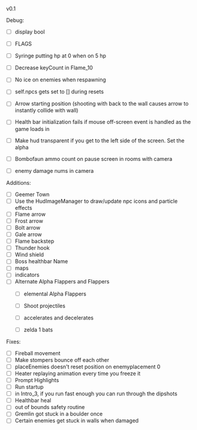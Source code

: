 
v0.1

Debug:
- [ ] display bool
- [ ] FLAGS
- [ ] Syringe putting hp at 0 when on 5 hp
- [ ] Decrease keyCount in Flame_10
- [ ] No ice on enemies when respawning
- [ ] self.npcs gets set to [] during resets
- [ ] Arrow starting position (shooting with back to the wall causes arrow to instantly collide with wall)
- [ ] Health bar initialization fails if mouse off-screen event is handled as the game loads in
- [ ] Make hud transparent if you get to the left side of the screen. Set the alpha
- [ ] Bombofaun ammo count on pause screen in rooms with camera
- [ ] enemy damage nums in camera


Additions:
- [ ] Geemer Town
- [ ] Use the HudImageManager to draw/update npc icons and particle effects
- [ ] Flame arrow
- [ ] Frost arrow
- [ ] Bolt arrow
- [ ] Gale arrow
- [ ] Flame backstep
- [ ] Thunder hook
- [ ] Wind shield
- [ ] Boss healthbar Name
- [ ] maps
- [ ] indicators
- [ ] Alternate Alpha Flappers and Flappers
  - [ ] elemental Alpha Flappers
  - [ ] Shoot projectiles
  - [ ] accelerates and decelerates
  - [ ] zelda 1 bats


Fixes:
- [ ] Fireball movement
- [ ] Make stompers bounce off each other
- [ ] placeEnemies doesn't reset position on enemyplacement 0
- [ ] Heater replaying animation every time you freeze it
- [ ] Prompt Highlights
- [ ] Run startup
- [ ] in Intro_3, if you run fast enough you can run through the dipshots
- [ ] Healthbar heal
- [ ] out of bounds safety routine
- [ ] Gremlin got stuck in a boulder once
- [ ] Certain enemies get stuck in walls when damaged